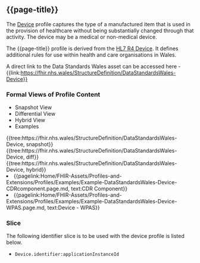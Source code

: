 <div class="warning"><span class="ExperiWarn"></span></div>

## {{page-title}}
The [Device](https://www.hl7.org/fhir/r4/device.html) profile captures the type of a manufactured item that is used in the provision of healthcare without being substantially changed through that activity. The device may be a medical or non-medical device.

The {{page-title}} profile is derived from the [HL7 R4 Device](https://www.hl7.org/fhir/r4/device.html). It defines additional rules for use within health and care organisations in Wales.

A direct link to the Data Standards Wales asset can be accessed here - {{link:https://fhir.nhs.wales/StructureDefinition/DataStandardsWales-Device}}

### Formal Views of Profile Content
<div class="tab-wrap">
  <ul class="tab-head">
    <li class="tablink tab-active" onclick="openCity(this,'tabsnap')" data-target="tabsnap">
      Snapshot View
    </li>
    <li class="tablink" onclick="openCity(this,'tabdiff')" data-target="tabdiff">
      Differential View
    </li>
    <li class="tablink" onclick="openCity(this,'tabhybrid')" data-target="tabhybrid">
      Hybrid View
    </li>
    <li class="tablink" onclick="openCity(this,'tabeg')" data-target="tabeg">
      Examples
    </li>    
  </ul>
  <div class="tab-main">
    <div id="tabsnap" class="tabcontent active">      
      {{tree:https://fhir.nhs.wales/StructureDefinition/DataStandardsWales-Device, snapshot}}
    </div>
    <div id="tabdiff" class="tabcontent">
      {{tree:https://fhir.nhs.wales/StructureDefinition/DataStandardsWales-Device, diff}}
  </div>
    <div id="tabhybrid" class="tabcontent">
      {{tree:https://fhir.nhs.wales/StructureDefinition/DataStandardsWales-Device, hybrid}}
  </div>
  <div id="tabeg" class="tabcontent">
      <list>
      <li>{{pagelink:Home/FHIR-Assets/Profiles-and-Extensions/Profiles/Examples/Example-DataStandardsWales-Device-CDRcomponent.page.md, text:CDR Component}}</li>
      <li>{{pagelink:Home/FHIR-Assets/Profiles-and-Extensions/Profiles/Examples/Example-DataStandardsWales-Device-WPAS.page.md, text:Device - WPAS}}</li>
    </list>
  </div>
</div>


### Slice
The following identifier slice is to be used with the device profile is listed below. 
 
* `Device.identifier:applicationInstanceId` 